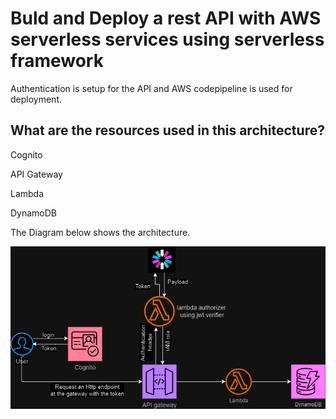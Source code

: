 # Buld and Deploy a rest API with AWS serverless services using serverless framework

Authentication is setup for the API and AWS codepipeline is used for deployment.

## What are the resources used in this architecture?

Cognito

API Gateway

Lambda

DynamoDB

The Diagram below shows the architecture.

![My Awesome Logo](lambda_authorizer.png)
